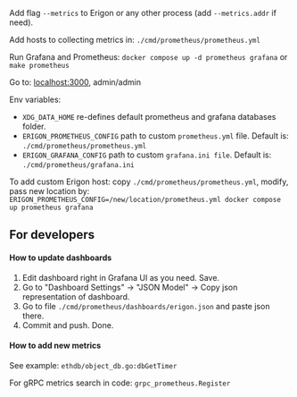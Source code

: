 Add flag `--metrics` to Erigon or any other process (add `--metrics.addr` if need).

Add hosts to collecting metrics in: `./cmd/prometheus/prometheus.yml`

Run Grafana and Prometheus: `docker compose up -d prometheus grafana` or `make prometheus`

Go to: [localhost:3000](localhost:3000), admin/admin

Env variables:

- `XDG_DATA_HOME` re-defines default prometheus and grafana databases folder.
- `ERIGON_PROMETHEUS_CONFIG` path to custom `prometheus.yml` file. Default is: `./cmd/prometheus/prometheus.yml`
- `ERIGON_GRAFANA_CONFIG` path to custom `grafana.ini file`. Default is: `./cmd/prometheus/grafana.ini`

To add custom Erigon host: copy `./cmd/prometheus/prometheus.yml`, modify, pass new location by:
`ERIGON_PROMETHEUS_CONFIG=/new/location/prometheus.yml docker compose up prometheus grafana`

## For developers

#### How to update dashboards

1. Edit dashboard right in Grafana UI as you need. Save.
2. Go to "Dashboard Settings" -> "JSON Model" -> Copy json representation of dashboard.
3. Go to file `./cmd/prometheus/dashboards/erigon.json` and paste json there.
4. Commit and push. Done. 

#### How to add new metrics

See example: `ethdb/object_db.go:dbGetTimer`

For gRPC metrics search in code: `grpc_prometheus.Register`
